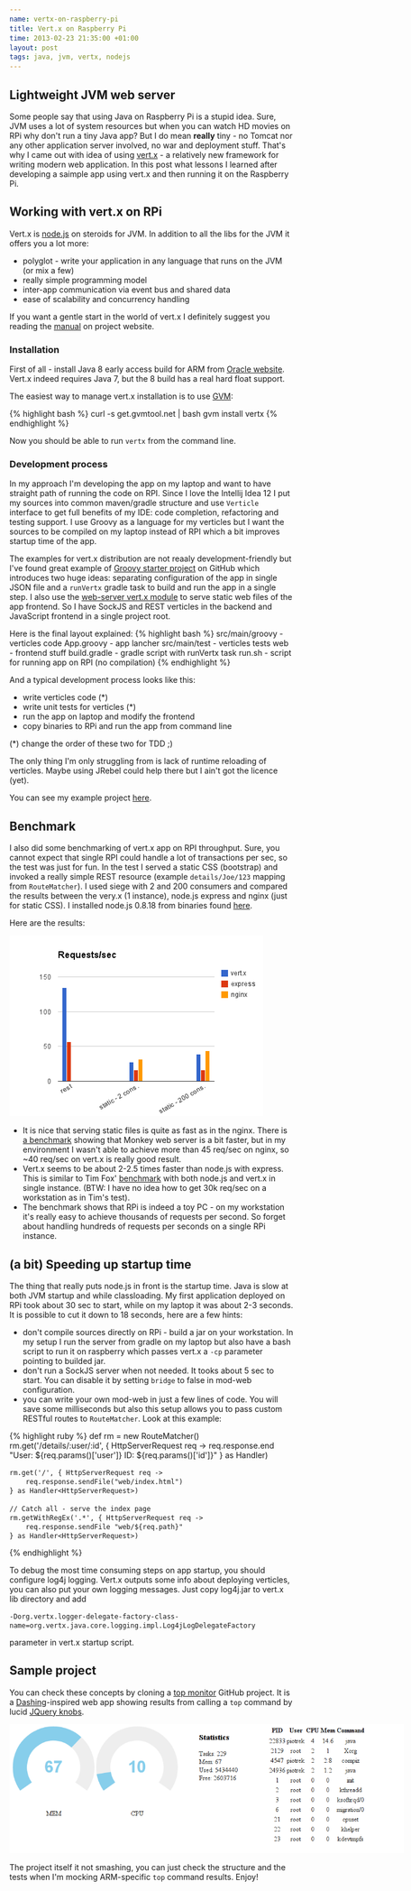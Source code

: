 ```yaml
--- 
name: vertx-on-raspberry-pi
title: Vert.x on Raspberry Pi
time: 2013-02-23 21:35:00 +01:00
layout: post
tags: java, jvm, vertx, nodejs
---
```

## Lightweight JVM web server ##
Some people say that using Java on Raspberry Pi is a stupid idea. Sure, JVM uses a lot of system resources but when you can watch HD movies on RPi why don't run a tiny Java app? But I do mean **really** tiny - no Tomcat nor any other application server involved, no war and deployment stuff. That's why I came out with idea of using [vert.x](http://vertx.io) - a relatively new framework for writing modern web application. In this post what lessons I learned after developing a saimple app using vert.x and then running it on the Raspberry Pi.

## Working with vert.x on RPi ##
Vert.x is [node.js](http://nodejs.org/) on steroids for JVM. In addition to all the libs for the JVM it offers you a lot more:

* polyglot - write your application in any language that runs on the JVM (or mix a few)
* really simple programming model
* inter-app communication via event bus and shared data
* ease of scalability and concurrency handling

If you want a gentle start in the world of vert.x I definitely suggest you reading the [manual](http://vertx.io/manual.html) on project website.

### Installation ###
First of all - install Java 8 early access build for ARM from [Oracle website](http://jdk8.java.net/fxarmpreview). Vert.x indeed requires Java 7, but the 8 build has a real hard float support.

The easiest way to manage vert.x installation is to use [GVM](http://gvmtool.net/):

{% highlight bash %}
curl -s get.gvmtool.net | bash
gvm install vertx
{% endhighlight %}

Now you should be able to run `vertx` from the command line.

### Development process ###
In my approach I'm developing the app on my laptop and want to have straight path of running the code on RPI. Since I love the Intellij Idea 12 I put my sources into common maven/gradle structure and use `Verticle` interface to get full benefits of my IDE: code completion, refactoring and testing support. I use Groovy as a language for my verticles but I want the sources to be compiled on my laptop instead of RPI which a bit improves startup time of the app. 

The examples for vert.x distribution are not reaaly development-friendly but I've found great example of [Groovy starter project](https://github.com/rmangi/vertx-groovy-starter) on GitHub which introduces two huge ideas: separating configuration of the app in single JSON file and a `runVertx` gradle task to build and run the app in a single step. I also use the [web-server vert.x module](https://github.com/vert-x/mod-web-server) to serve static web files of the app frontend. So I have SockJS and REST verticles in the backend and JavaScript frontend in a single project root.

Here is the final layout explained:
{% highlight bash %}
src/main/groovy - verticles code
    App.groovy - app lancher
src/main/test - verticles tests
web - frontend stuff
build.gradle - gradle script with runVertx task
run.sh - script for running app on RPI (no compilation)
{% endhighlight %}

And a typical development process looks like this:

* write verticles code (\*)
* write unit tests for verticles (\*)
* run the app on laptop and modify the frontend
* copy binaries to RPi and run the app from command line

(\*) change the order of these two for TDD ;)

The only thing I'm only struggling from is lack of runtime reloading of verticles. Maybe using JRebel could help there but I ain't got the licence (yet).

You can see my example project [here](https://github.com/pjagielski/vertx-raspberry-console).

## Benchmark ##
I also did some benchmarking of vert.x app on RPI throughput. Sure, you cannot expect that single RPI could handle a lot of transactions per sec, so the test was just for fun. In the test I served a static CSS (bootstrap) and invoked a really simple REST resource (example `details/Joe/123` mapping from `RouteMatcher`). I used siege with 2 and 200 consumers and compared the results between the very.x (1 instance), node.js express and nginx (just for static CSS). I installed node.js 0.8.18 from binaries found [here](https://gist.github.com/adammw/3245130).

Here are the results:

<img src="/assets/img/vertx-node-nginx-perf.png"/>

* It is nice that serving static files is quite as fast as in the nginx. There is [a benchmark](http://monkey-project.com/benchmarks/raspberry_pi_monkey_nginx) showing that Monkey web server is a bit faster, but in my environment I wasn't able to achieve more than 45 req/sec on nginx, so ~40 req/sec on vert.x is really good result.
* Vert.x seems to be about 2-2.5 times faster than node.js with express. This is similar to Tim Fox' [benchmark](http://vertxproject.wordpress.com/2012/05/09/vert-x-vs-node-js-simple-http-benchmarks/) with both node.js and vert.x in single instance. (BTW: I have no idea how to get 30k req/sec on a workstation as in Tim's test).
* The benchmark shows that RPi is indeed a toy PC - on my workstation it's really easy to achieve thousands of requests per second. So forget about handling hundreds of requests per seconds on a single RPi instance.

## (a bit) Speeding up startup time ##
The thing that really puts node.js in front is the startup time. Java is slow at both JVM startup and while classloading. My first application deployed on RPi took about 30 sec to start, while on my laptop it was about 2-3 seconds. It is possible to cut it down to 18 seconds, here are a few hints:

* don't compile sources directly on RPi - build a jar on your workstation. In my setup I run the server from gradle on my laptop but also have a bash script to run it on raspberry which passes vert.x a `-cp` parameter pointing to builded jar.
* don't run a SockJS server when not needed. It tooks about 5 sec to start. You can disable it by setting `bridge` to false in mod-web configuration.
* you can write your own mod-web in just a few lines of code. You will save some milliseconds but also this setup allows you to pass custom RESTful routes to `RouteMatcher`. Look at this example:

{% highlight ruby %}
    def rm = new RouteMatcher()
    rm.get('/details/:user/:id', { HttpServerRequest req ->
        req.response.end "User: ${req.params()['user']} ID: ${req.params()['id']}"
    } as Handler<HttpServerRequest>)

    rm.get('/', { HttpServerRequest req ->
        req.response.sendFile("web/index.html")
    } as Handler<HttpServerRequest>)

    // Catch all - serve the index page
    rm.getWithRegEx('.*', { HttpServerRequest req ->
        req.response.sendFile "web/${req.path}"
    } as Handler<HttpServerRequest>)
{% endhighlight %}

To debug the most time consuming steps on app startup, you should configure log4j logging. Vert.x outputs some info about deploying verticles, you can also put your own logging messages. Just copy log4j.jar to vert.x lib directory and add 
```
-Dorg.vertx.logger-delegate-factory-class-name=org.vertx.java.core.logging.impl.Log4jLogDelegateFactory
```
 parameter in vert.x startup script.

## Sample project ##
You can check these concepts by cloning a [top monitor](https://github.com/pjagielski/vertx-top-monitor) GitHub project. It is a [Dashing](http://shopify.github.com/dashing/)-inspired web app showing results from calling a `top` command by lucid [JQuery knobs](http://anthonyterrien.com/knob/).

<img src="/assets/img/vertx-top.png" style="max-width:700px;"/>

The project itself it not smashing, you can just check the structure and the tests when I'm mocking ARM-specific `top` command results. Enjoy!
